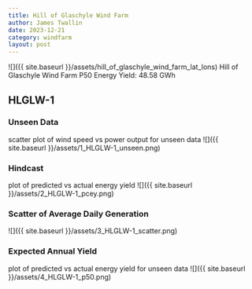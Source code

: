 ```yaml
---
title: Hill of Glaschyle Wind Farm
author: James Twallin
date: 2023-12-21
category: windfarm
layout: post
---
```

![]({{ site.baseurl }}/assets/hill_of_glaschyle_wind_farm_lat_lons)
Hill of Glaschyle Wind Farm P50 Energy Yield: 48.58 GWh

HLGLW-1
-------------
### Unseen Data 
scatter plot of wind speed vs power output for unseen data
![]({{ site.baseurl }}/assets/1_HLGLW-1_unseen.png)
### Hindcast 
plot of predicted vs actual energy yield
![]({{ site.baseurl }}/assets/2_HLGLW-1_pcey.png)
### Scatter of Average Daily Generation 

![]({{ site.baseurl }}/assets/3_HLGLW-1_scatter.png)
### Expected Annual Yield 
plot of predicted vs actual energy yield for unseen data
![]({{ site.baseurl }}/assets/4_HLGLW-1_p50.png)

